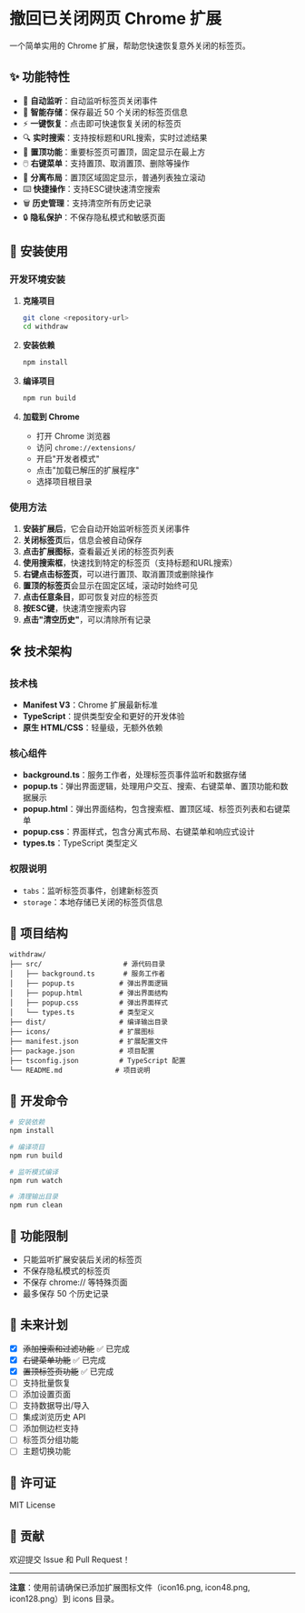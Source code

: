 # 撤回已关闭网页 Chrome 扩展

一个简单实用的 Chrome 扩展，帮助您快速恢复意外关闭的标签页。

## ✨ 功能特性

- 🔄 **自动监听**：自动监听标签页关闭事件
- 💾 **智能存储**：保存最近 50 个关闭的标签页信息
- ⚡ **一键恢复**：点击即可快速恢复关闭的标签页
- 🔍 **实时搜索**：支持按标题和URL搜索，实时过滤结果
- 📌 **置顶功能**：重要标签页可置顶，固定显示在最上方
- 🖱️ **右键菜单**：支持置顶、取消置顶、删除等操作
- 🎨 **分离布局**：置顶区域固定显示，普通列表独立滚动
- ⌨️ **快捷操作**：支持ESC键快速清空搜索
- 🗑️ **历史管理**：支持清空所有历史记录
- 🔒 **隐私保护**：不保存隐私模式和敏感页面

## 🚀 安装使用

### 开发环境安装

1. **克隆项目**
   ```bash
   git clone <repository-url>
   cd withdraw
   ```

2. **安装依赖**
   ```bash
   npm install
   ```

3. **编译项目**
   ```bash
   npm run build
   ```

4. **加载到 Chrome**
   - 打开 Chrome 浏览器
   - 访问 `chrome://extensions/`
   - 开启"开发者模式"
   - 点击"加载已解压的扩展程序"
   - 选择项目根目录

### 使用方法

1. **安装扩展后**，它会自动开始监听标签页关闭事件
2. **关闭标签页**后，信息会被自动保存
3. **点击扩展图标**，查看最近关闭的标签页列表
4. **使用搜索框**，快速找到特定的标签页（支持标题和URL搜索）
5. **右键点击标签页**，可以进行置顶、取消置顶或删除操作
6. **置顶的标签页**会显示在固定区域，滚动时始终可见
7. **点击任意条目**，即可恢复对应的标签页
8. **按ESC键**，快速清空搜索内容
9. **点击"清空历史"**，可以清除所有记录

## 🛠️ 技术架构

### 技术栈
- **Manifest V3**：Chrome 扩展最新标准
- **TypeScript**：提供类型安全和更好的开发体验
- **原生 HTML/CSS**：轻量级，无额外依赖

### 核心组件
- **background.ts**：服务工作者，处理标签页事件监听和数据存储
- **popup.ts**：弹出界面逻辑，处理用户交互、搜索、右键菜单、置顶功能和数据展示
- **popup.html**：弹出界面结构，包含搜索框、置顶区域、标签页列表和右键菜单
- **popup.css**：界面样式，包含分离式布局、右键菜单和响应式设计
- **types.ts**：TypeScript 类型定义

### 权限说明
- `tabs`：监听标签页事件，创建新标签页
- `storage`：本地存储已关闭的标签页信息

## 📁 项目结构

```
withdraw/
├── src/                    # 源代码目录
│   ├── background.ts       # 服务工作者
│   ├── popup.ts           # 弹出界面逻辑
│   ├── popup.html         # 弹出界面结构
│   ├── popup.css          # 弹出界面样式
│   └── types.ts           # 类型定义
├── dist/                  # 编译输出目录
├── icons/                 # 扩展图标
├── manifest.json          # 扩展配置文件
├── package.json           # 项目配置
├── tsconfig.json          # TypeScript 配置
└── README.md             # 项目说明
```

## 🔧 开发命令

```bash
# 安装依赖
npm install

# 编译项目
npm run build

# 监听模式编译
npm run watch

# 清理输出目录
npm run clean
```

## 🎯 功能限制

- 只能监听扩展安装后关闭的标签页
- 不保存隐私模式的标签页
- 不保存 chrome:// 等特殊页面
- 最多保存 50 个历史记录

## 🔮 未来计划

- [x] ~~添加搜索和过滤功能~~ ✅ 已完成
- [x] ~~右键菜单功能~~ ✅ 已完成
- [x] ~~置顶标签页功能~~ ✅ 已完成
- [ ] 支持批量恢复
- [ ] 添加设置页面
- [ ] 支持数据导出/导入
- [ ] 集成浏览历史 API
- [ ] 添加侧边栏支持
- [ ] 标签页分组功能
- [ ] 主题切换功能

## 📄 许可证

MIT License

## 🤝 贡献

欢迎提交 Issue 和 Pull Request！

---

**注意**：使用前请确保已添加扩展图标文件（icon16.png, icon48.png, icon128.png）到 icons 目录。
